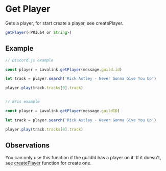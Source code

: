 # Get Player

  Gets a player, for start create a player, see createPlayer.

  ```js
  getPlayer(<PRIu64 or String>)
  ```

## Example

  ```js
  // Discord.js example
  
  const player = Lavalink.getPlayer(message.guild.id)

  let track = player.search('Rick Astley - Never Gonna Give You Up')

  player.play(track.tracks[0].track)
  
  
  // Eris example
  
  const player = Lavalink.getPlayer(message.guildID)

  let track = player.search('Rick Astley - Never Gonna Give You Up')

  player.play(track.tracks[0].track)
  ```
  
## Observations

  You can only use this function if the guildId has a player on it. If it doesn't, see [createPlayer](createPlayer.md) function for create one.
